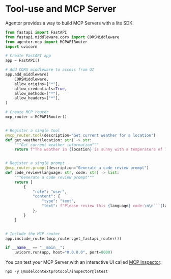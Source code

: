 # Tool-use and MCP Server

Agentor provides a way to build MCP Servers with a lite SDK.

````python
from fastapi import FastAPI
from fastapi.middleware.cors import CORSMiddleware
from agentor.mcp import MCPAPIRouter
import uvicorn

# Create FastAPI app
app = FastAPI()

# Add CORS middleware to access from UI
app.add_middleware(
    CORSMiddleware,
    allow_origins=["*"],
    allow_credentials=True,
    allow_methods=["*"],
    allow_headers=["*"],
)

# Create MCP router
mcp_router = MCPAPIRouter()


# Register a single tool
@mcp_router.tool(description="Get current weather for a location")
def get_weather(location: str) -> str:
    """Get current weather information"""
    return f"The weather in {location} is sunny with a temperature of 72°F!"


# Register a single prompt
@mcp_router.prompt(description="Generate a code review prompt")
def code_review(language: str, code: str) -> list:
    """Generate a code review prompt"""
    return [
        {
            "role": "user",
            "content": {
                "type": "text",
                "text": f"Please review this {language} code:\n\n```{language}\n{code}\n```",
            },
        }
    ]


# Include the MCP router
app.include_router(mcp_router.get_fastapi_router())

if __name__ == "__main__":
    uvicorn.run(app, host="0.0.0.0", port=8000)
````

You can test your MCP Server with an interactive UI called [MCP Inspector](https://github.com/modelcontextprotocol/inspector):

```
npx -y @modelcontextprotocol/inspector@latest
```
